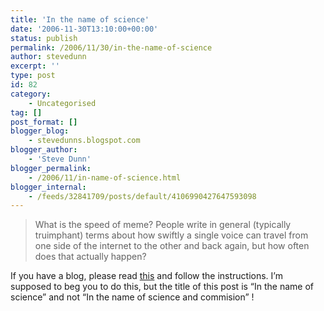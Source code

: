 ```yaml
---
title: 'In the name of science'
date: '2006-11-30T13:10:00+00:00'
status: publish
permalink: /2006/11/30/in-the-name-of-science
author: stevedunn
excerpt: ''
type: post
id: 82
category:
    - Uncategorised
tag: []
post_format: []
blogger_blog:
    - stevedunns.blogspot.com
blogger_author:
    - 'Steve Dunn'
blogger_permalink:
    - /2006/11/in-name-of-science.html
blogger_internal:
    - /feeds/32841709/posts/default/4106990427647593098
---
```

> What is the speed of meme? People write in general (typically truimphant) terms about how swiftly a single voice can travel from one side of the internet to the other and back again, but how often does that actually happen?

If you have a blog, please read [this](http://acephalous.typepad.com/acephalous/2006/11/measuring_the_s.html) and follow the instructions. I’m supposed to beg you to do this, but the title of this post is “In the name of science” and not “In the name of science and commision” !
